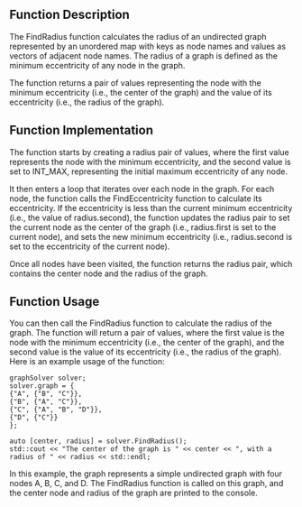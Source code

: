 ## Function Description
The FindRadius function calculates the radius of an undirected graph represented by an unordered map with keys as node names and values as vectors of adjacent node names. The radius of a graph is defined as the minimum eccentricity of any node in the graph.

The function returns a pair of values representing the node with the minimum eccentricity (i.e., the center of the graph) and the value of its eccentricity (i.e., the radius of the graph).

## Function Implementation
The function starts by creating a radius pair of values, where the first value represents the node with the minimum eccentricity, and the second value is set to INT_MAX, representing the initial maximum eccentricity of any node.

It then enters a loop that iterates over each node in the graph. For each node, the function calls the FindEccentricity function to calculate its eccentricity. If the eccentricity is less than the current minimum eccentricity (i.e., the value of radius.second), the function updates the radius pair to set the current node as the center of the graph (i.e., radius.first is set to the current node), and sets the new minimum eccentricity (i.e., radius.second is set to the eccentricity of the current node).

Once all nodes have been visited, the function returns the radius pair, which contains the center node and the radius of the graph.

## Function Usage

You can then call the FindRadius function to calculate the radius of the graph. The function will return a pair of values, where the first value is the node with the minimum eccentricity (i.e., the center of the graph), and the second value is the value of its eccentricity (i.e., the radius of the graph). Here is an example usage of the function:

````
graphSolver solver;
solver.graph = {
{"A", {"B", "C"}},
{"B", {"A", "C"}},
{"C", {"A", "B", "D"}},
{"D", {"C"}}
};

auto [center, radius] = solver.FindRadius();
std::cout << "The center of the graph is " << center << ", with a radius of " << radius << std::endl;
````
In this example, the graph represents a simple undirected graph with four nodes A, B, C, and D. The FindRadius function is called on this graph, and the center node and radius of the graph are printed to the console.